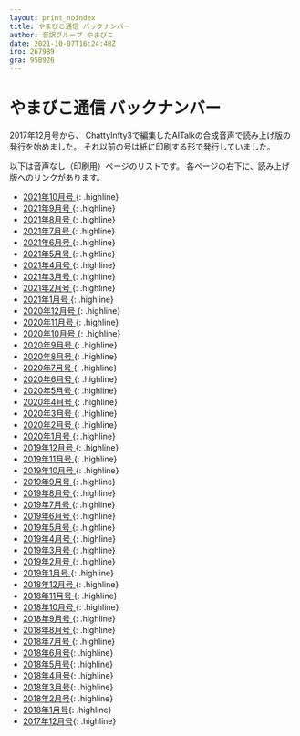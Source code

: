 ```yaml
---
layout: print_noindex
title: やまびこ通信 バックナンバー
author: 音訳グループ やまびこ
date: 2021-10-07T16:24:48Z
iro: 2679B9
gra: 95B926
---
```


# やまびこ通信 バックナンバー

2017年12月号から、 ChattyInfty3で編集したAITalkの合成音声で読み上げ版の発行を始めました。 それ以前の号は紙に印刷する形で発行していました。

以下は音声なし（印刷用）ページのリストです。 各ページの右下に、読み上げ版へのリンクがあります。

- <a href="./p/tusin202110.html">2021年10月号 </a>{: .highline}
- <a href="./p/tusin202109.html">2021年9月号 </a>{: .highline}
- <a href="./p/tusin202108.html">2021年8月号 </a>{: .highline}
- <a href="./p/tusin202107.html">2021年7月号 </a>{: .highline}
- <a href="./p/tusin202106.html">2021年6月号 </a>{: .highline}
- <a href="./p/tusin202105.html">2021年5月号 </a>{: .highline}
- <a href="./p/tusin202104.html">2021年4月号 </a>{: .highline}
- <a href="./p/tusin202103.html">2021年3月号 </a>{: .highline}
- <a href="./p/tusin202102.html">2021年2月号 </a>{: .highline}
- <a href="./p/tusin202101.html">2021年1月号 </a>{: .highline}
- <a href="./p/tusin202012.html">2020年12月号 </a>{: .highline}
- <a href="./p/tusin202011.html">2020年11月号 </a>{: .highline}
- <a href="./p/tusin202010.html">2020年10月号 </a>{: .highline}
- <a href="./p/tusin202009.html">2020年9月号 </a>{: .highline}
- <a href="./p/tusin202008.html">2020年8月号 </a>{: .highline}
- <a href="./p/tusin202007.html">2020年7月号 </a>{: .highline}
- <a href="./p/tusin202006.html">2020年6月号 </a>{: .highline}
- <a href="./p/tusin202005.html">2020年5月号 </a>{: .highline}
- <a href="./p/tusin202004.html">2020年4月号 </a>{: .highline}
- <a href="./p/tusin202003.html">2020年3月号 </a>{: .highline}
- <a href="./p/tusin202002.html">2020年2月号 </a>{: .highline}
- <a href="./p/tusin202001.html">2020年1月号 </a>{: .highline}
- <a href="./p/tusin201912.html">2019年12月号 </a>{: .highline}
- <a href="./p/tusin201911.html">2019年11月号 </a>{: .highline}
- <a href="./p/tusin201910.html">2019年10月号 </a>{: .highline}
- <a href="./p/tusin201909.html">2019年9月号 </a>{: .highline}
- <a href="./p/tusin201908.html">2019年8月号 </a>{: .highline}
- <a href="./p/tusin201907.html">2019年7月号 </a>{: .highline}
- <a href="./p/tusin201906.html">2019年6月号 </a>{: .highline}
- <a href="./p/tusin201905.html">2019年5月号 </a>{: .highline}
- <a href="./p/tusin201904.html">2019年4月号 </a>{: .highline}
- <a href="./p/tusin201903.html">2019年3月号 </a>{: .highline}
- <a href="./p/tusin201902.html">2019年2月号 </a>{: .highline}
- <a href="./p/tusin201901.html">2019年1月号 </a>{: .highline}
- <a href="./p/tusin201812.html">2018年12月号 </a>{: .highline}
- <a href="./p/tusin201811.html">2018年11月号 </a>{: .highline}
- <a href="./p/tusin201810.html">2018年10月号 </a>{: .highline}
- <a href="./p/tusin201809.html">2018年9月号 </a>{: .highline}
- <a href="./p/tusin201808.html">2018年8月号 </a>{: .highline}
- <a href="./p/tusin201807.html">2018年7月号 </a>{: .highline}
- <a href="./p/tusin201806.html">2018年6月号</a>{: .highline}
- <a href="./p/tusin201805.html">2018年5月号</a>{: .highline}
- <a href="./p/tusin201804.html">2018年4月号</a>{: .highline}
- <a href="./p/tusin201803.html">2018年3月号</a>{: .highline}
- <a href="./p/tusin201802.html">2018年2月号</a>{: .highline}
- <a href="./p/tusin201801.html">2018年1月号</a>{: .highline}
- <a href="./p/tusin201712.html">2017年12月号</a>{: .highline}


